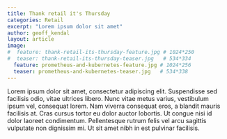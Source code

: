 ```yaml
---
title: Thank retail it's Thursday
categories: Retail
excerpt: "Lorem ipsum dolor sit amet"
author: geoff_kendal
layout: article
image: 
#  feature: thank-retail-its-thursday-feature.jpg # 1024*250
#  teaser: thank-retail-its-thursday-teaser.jpg   # 534*334
  feature: prometheus-and-kubernetes-feature.jpg # 1024*256
  teaser: prometheus-and-kubernetes-teaser.jpg   # 534*338
---
```


Lorem ipsum dolor sit amet, consectetur adipiscing elit. Suspendisse sed facilisis odio, vitae ultrices libero. Nunc vitae metus varius, vestibulum ipsum vel, consequat lorem. Nam viverra consequat eros, a blandit mauris facilisis at. Cras cursus tortor eu dolor auctor lobortis. Ut congue nisi id dolor laoreet condimentum. Pellentesque rutrum felis vel arcu sagittis vulputate non dignissim mi. Ut sit amet nibh in est pulvinar facilisis.
